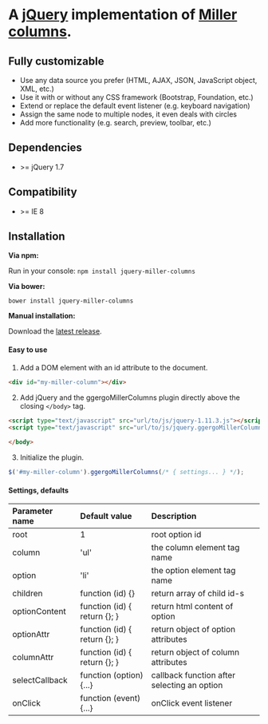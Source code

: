 # A [jQuery](http://jquery.com) implementation of [Miller columns](http://en.wikipedia.org/wiki/Miller_columns).

## Fully customizable
* Use any data source you prefer (HTML, AJAX, JSON, JavaScript object, XML, etc.)
* Use it with or without any CSS framework (Bootstrap, Foundation, etc.)
* Extend or replace the default event listener (e.g. keyboard navigation)
* Assign the same node to multiple nodes, it even deals with circles
* Add more functionality (e.g. search, preview, toolbar, etc.)

## Dependencies
* \>= jQuery 1.7

## Compatibility
* \>= IE 8

## Installation
**Via npm:**

Run in your console: `npm install jquery-miller-columns`

**Via bower:**

`bower install jquery-miller-columns`

**Manual installation:**

Download the [latest release](https://github.com/ggergo/jquery-miller-columns/releases).

#### Easy to use
1. Add a DOM element with an id attribute to the document.

```html
<div id="my-miller-column"></div>
```

2. Add jQuery and the ggergoMillerColumns plugin directly above the closing `</body>` tag.

```html
<script type="text/javascript" src="url/to/js/jquery-1.11.3.js"></script>
<script type="text/javascript" src="url/to/js/jquery.ggergoMillerColumns.js"></script>

</body>
```

3. Initialize the plugin.

```javascript
$('#my-miller-column').ggergoMillerColumns(/* { settings... } */);
```

#### Settings, defaults
| Parameter name | Default value                | Description                                 |
|:-------------- |:---------------------------- |:------------------------------------------- |
| root           | 1                            | root option id                              |
| column         | 'ul'                         | the column element tag name                 |
| option         | 'li'                         | the option element tag name                 |
| children       | function (id) {}             | return array of child id-s                  |
| optionContent  | function (id) { return {}; } | return html content of option               |
| optionAttr     | function (id) { return {}; } | return object of option attributes          |
| columnAttr     | function (id) { return {}; } | return object of column attributes          |
| selectCallback | function (option) {...}      | callback function after selecting an option |
| onClick        | function (event) {...}       | onClick event listener                      |
